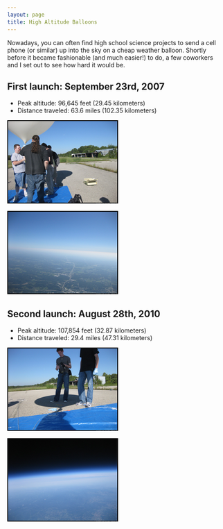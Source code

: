 ```yaml
---
layout: page
title: High Altitude Balloons
---
```

Nowadays, you can often find high school science projects to send a cell phone (or similar) up into the sky on a cheap weather balloon. Shortly before it became fashionable (and much easier!) to do, a few coworkers and I set out to see how hard it would be.

## First launch: September 23rd, 2007

* Peak altitude: 96,645 feet (29.45 kilometers)
* Distance traveled: 63.6 miles (102.35 kilometers)

[![Getting ready to launch][tarmac]][tarmaclarge]

[![10k feet over Missouri][missouri]][missourilarge]

## Second launch: August 28th, 2010

* Peak altitude: 107,854 feet (32.87 kilometers)
* Distance traveled: 29.4 miles (47.31 kilometers)

[![More launch prep][shadow]][shadowlarge]

[![107,854 feet][space]][spacelarge]

[tarmac]: /photos/IMG_4750.thumb.png
[tarmaclarge]: /photos/IMG_4750.png
[shadow]: /photos/IMG_4761.thumb.png
[shadowlarge]: /photos/IMG_4761.png
[missouri]: /photos/IMG_4795.thumb.png
[missourilarge]: /photos/IMG_4795.png
[space]: /photos/IMG_4891.thumb.png
[spacelarge]: /photos/IMG_4891.png
